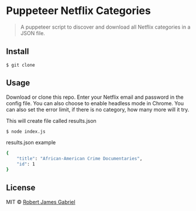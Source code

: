 # Puppeteer Netflix Categories

> A puppeteer script to discover and download all Netflix categories in a JSON file.


## Install

```
$ git clone 
```


## Usage

Download or clone this repo.
Enter your Netflix email and password in the config file.
You can also choose to enable headless mode in Chrome.
You can also set the error limit, if there is no category, how many more will it try.

This will create file called results.json

```bash
$ node index.js
```

results.json example
```bash
{
    "title": "African-American Crime Documentaries",
    "id": 1
}

```





## License

MIT © [Robert James Gabriel](https://robertgabriel.ninja)
